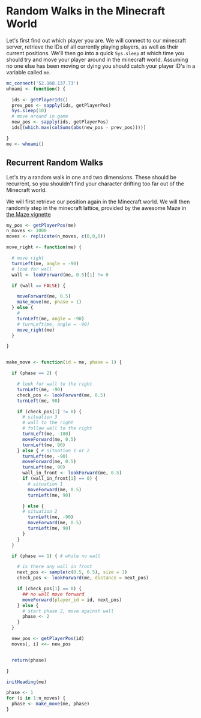 # Random Walks in the Minecraft World

Let's first find out which player you are. We will connect to our minecraft server, retrieve the IDs of all currently playing players, as well as their current positions. We'll then go into a quick `Sys.sleep` at which time you should try and move your player around in the minecraft world. Assuming no one else has been moving or dying you should catch your player ID's in a variable called `me`.


```r
mc_connect('52.168.137.73')
whoami <- function() {

  ids <- getPlayerIds()
  prev_pos <- sapply(ids, getPlayerPos)
  Sys.sleep(10)
  # move around in game
  new_pos <- sapply(ids, getPlayerPos)
  ids[(which.max(colSums(abs(new_pos - prev_pos))))]

}
me <- whoami()
```

## Recurrent Random Walks

Let's try a random walk in one and two dimensions. These should be recurrent, so you shouldn't find your character drifting too far out of the Minecraft world.

We will first retrieve our position again in the Minecraft world. We will then randomly step in the minecraft lattice, provided by the awesome Maze in [the Maze vignette](https://github.com/ropenscilabs/miner/blob/master/extra_vignettes/maze.md)


```r
my_pos <- getPlayerPos(me)
n_moves <- 1000
moves <- replicate(n_moves, c(0,0,0))

move_right <- function(me) {

  # move right
  turnLeft(me, angle = -90)
  # look for wall
  wall <- lookForward(me, 0.5)[1] != 0

  if (wall == FALSE) {

    moveForward(me, 0.5)
    make_move(me, phase = 1)
  } else {
    #
    turnLeft(me, angle = -90)
    # turnLeft(me, angle = -90)
    move_right(me)
  }

}


make_move <- function(id = me, phase = 1) {

  if (phase == 2) {

    # look for wall to the right
    turnLeft(me, -90)
    check_pos <- lookForward(me, 0.5)
    turnLeft(me, 90)

    if (check_pos[1] != 0) {
      # situation 3
      # wall to the right
      # follow wall to the right
      turnLeft(me, -180)
      moveForward(me, 0.5)
      turnLeft(me, 90)
    } else { # situation 1 or 2
      turnLeft(me, -90)
      moveForward(me, 0.5)
      turnLeft(me, 90)
      wall_in_front <- lookForward(me, 0.5)
      if (wall_in_front[1] == 0) {
        # situation 1
        moveForward(me, 0.5)
        turnLeft(me, 90)

      } else {
      # situation 2
        turnLeft(me, -90)
        moveForward(me, 0.5)
        turnLeft(me, 90)
      }
    }
  }

  if (phase == 1) { # while no wall

    # is there any wall in front
    next_pos <- sample(c(0.5, 0.5), size = 1)
    check_pos <- lookForward(me, distance = next_pos)

    if (check_pos[1] == 0) {
      ## no wall move forward
      moveForward(player_id = id, next_pos)
    } else {
      # start phase 2, move against wall
      phase <- 2
    }
  }

  new_pos <- getPlayerPos(id)
  moves[, i] <<- new_pos


  return(phase)

}

initHeading(me)

phase <- 1
for (i in 1:n_moves) {
  phase <- make_move(me, phase)
}
```
